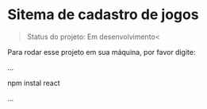 # Sitema de cadastro de jogos

> Status do projeto: Em desenvolvimento<

Para rodar esse projeto em sua máquina, por favor digite:

...

npm instal react

...
